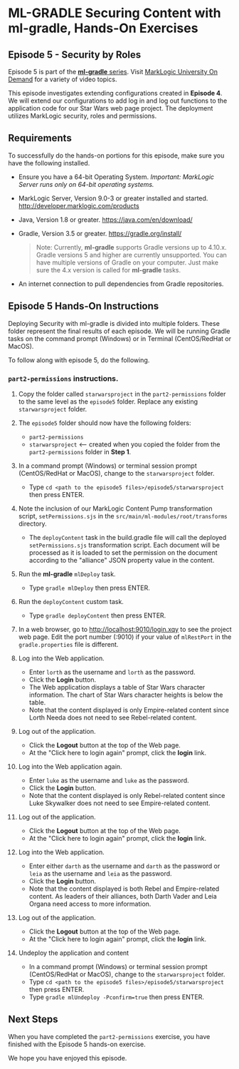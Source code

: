 
# ML-GRADLE Securing Content with ml-gradle, Hands-On Exercises 

## Episode 5 - Security by Roles

Episode 5 is part of the [**ml-gradle** series](http://mlu.marklogic.com/ondemand/index.xqy?q=Series%3A%22ml-gradle%22). Visit [MarkLogic University On Demand](http://mlu.marklogic.com/ondemand) for a variety of video topics.

This episode investigates extending configurations created in **Episode 4**. We will extend our configurations to add log in and log out functions to the application code for our Star Wars web page project. The deployment utilizes MarkLogic security, roles and permissions.

## Requirements

To successfully do the hands-on portions for this episode, make sure you have the following installed.

* Ensure you have a 64-bit Operating System. *Important: MarkLogic Server runs only on 64-bit operating systems.*
* MarkLogic Server, Version 9.0-3 or greater installed and started. <http://developer.marklogic.com/products>
* Java, Version 1.8 or greater. <https://java.com/en/download/>
* Gradle, Version 3.5 or greater. <https://gradle.org/install/>

	> Note: Currently, **ml-gradle** supports Gradle versions up to 4.10.x. Gradle versions 5 and higher are currently unsupported. You can have multiple versions of Gradle on your computer. Just make sure the 4.x version is called for **ml-gradle** tasks.

* An internet connection to pull dependencies from Gradle repositories.

## Episode 5 Hands-On Instructions

Deploying Security with ml-gradle is divided into multiple folders. These folder represent the final results of each episode. We will be running Gradle tasks on the command prompt (Windows) or in Terminal (CentOS/RedHat or MacOS).

To follow along with episode 5, do the following.

### `part2-permissions` instructions.  

1. Copy the folder called `starwarsproject` in the `part2-permissions` folder to the same level as the `episode5` folder. Replace any existing `starwarsproject` folder.  

2. The `episode5` folder should now have the following folders:  
	* `part2-permissions`
	* `starwarsproject` <-- created when you copied the folder from the `part2-permissions` folder in **Step 1**.

3. In a command prompt (Windows) or terminal session prompt (CentOS/RedHat or MacOS), change to the `starwarsproject` folder.
	* Type `cd <path to the episode5 files>/episode5/starwarsproject` then press ENTER.

4. Note the inclusion of our MarkLogic Content Pump transformation script, `setPermissions.sjs` in the `src/main/ml-modules/root/transforms` directory.
	* The `deployContent` task in the build.gradle file will call the deployed `setPermissions.sjs` transformation script. Each document will be processed as it is loaded to set the permission on the document according to the "alliance" JSON property value in the content.

5. Run the **ml-gradle** `mlDeploy` task.
	* Type `gradle mlDeploy` then press ENTER.

6. Run the `deployContent` custom task.
	* Type `gradle deployContent` then press ENTER.

7. In a web browser, go to <http://localhost:9010/login.xqy> to see the project web page. Edit the port number (:9010) if your value of `mlRestPort` in the `gradle.properties` file is different.

8. Log into the Web application.
	* Enter `lorth` as the username and `lorth` as the password.
	* Click the **Login** button.
	* The Web application displays a table of Star Wars character information. The chart of Star Wars character heights is below the table.
	* Note that the content displayed is only Empire-related content since Lorth Needa does not need to see Rebel-related content.

9. Log out of the application.
	* Click the **Logout** button at the top of the Web page.
	* At the "Click here to login again" prompt, click the **login** link.

10. Log into the Web application again.
	* Enter `luke` as the username and `luke` as the password.
	* Click the **Login** button.
	* Note that the content displayed is only Rebel-related content since Luke Skywalker does not need to see Empire-related content.

11. Log out of the application.
	* Click the **Logout** button at the top of the Web page.
	* At the "Click here to login again" prompt, click the **login** link.

12. Log into the Web application.
	* Enter either `darth` as the username and `darth` as the password or `leia` as the username and `leia` as the password.
	* Click the **Login** button.
	* Note that the content displayed is both Rebel and Empire-related content. As leaders of their alliances, both Darth Vader and Leia Organa need access to more information.

13. Log out of the application.
	* Click the **Logout** button at the top of the Web page.
	* At the "Click here to login again" prompt, click the **login** link.

10. Undeploy the application and content
	* In a command prompt (Windows) or terminal session prompt (CentOS/RedHat or MacOS), change to the `starwarsproject` folder.
	* Type `cd <path to the episode5 files>/episode5/starwarsproject` then press ENTER.
	* Type `gradle mlUndeploy -Pconfirm=true` then press ENTER.

## Next Steps

When you have completed the `part2-permissions` exercise, you have finished with the Episode 5 hands-on exercise.

We hope you have enjoyed this episode.